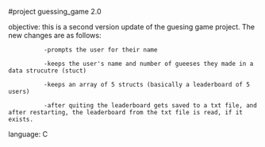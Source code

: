 #project guessing_game 2.0

objective: this is a second version update of the guesing game project. The new changes are as follows:

              
              -prompts the user for their name
              
              -keeps the user's name and number of gueeses they made in a data strucutre (stuct)
              
              -keeps an array of 5 structs (basically a leaderboard of 5 users)
              
              -after quiting the leaderboard gets saved to a txt file, and after restarting, the leaderboard from the txt file is read, if it exists.

language: C
